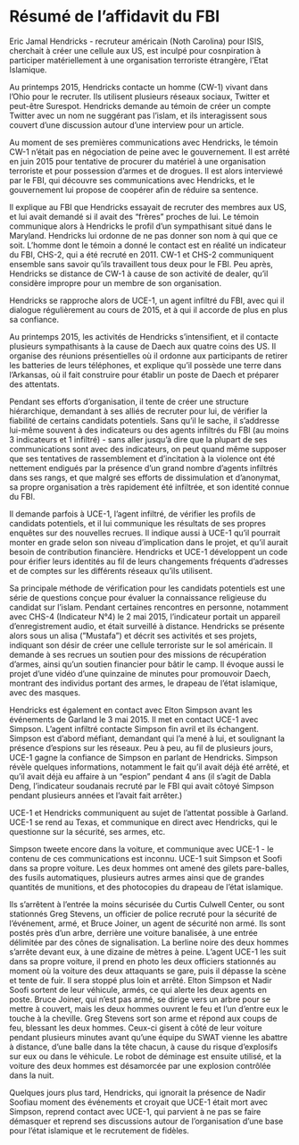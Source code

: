 # Résumé de l’affidavit du FBI

Eric Jamal Hendricks - recruteur américain (Noth Carolina) pour ISIS, cherchait à créer une cellule aux US, est inculpé pour cosnpiration à participer matériellement à une organisation terroriste étrangère, l’Etat Islamique.

Au printemps 2015, Hendricks contacte un homme (CW-1) vivant dans l’Ohio pour le recruter. Ils utilisent plusieurs réseaux sociaux, Twitter et peut-être Surespot. Hendricks demande au témoin de créer un compte Twitter avec un nom ne suggérant pas l’islam, et ils interagissent sous couvert d’une discussion autour d’une interview pour un article.

Au moment de ses premières communications avec Hendricks, le témoin CW-1 n’était pas en négociation de peine avec le gouvernement. Il est arrêté en juin 2015 pour tentative de procurer du matériel à une organisation terroriste et pour possession d’armes et de drogues. Il est alors interviewé par le FBI, qui découvre ses communications avec Hendricks, et le gouvernement lui propose de coopérer afin de réduire sa sentence.

Il explique au FBI que Hendricks essayait de recruter des membres aux US, et lui avait demandé si il avait des “frères” proches de lui. Le témoin communique alors à Hendricks le profil d’un sympathisant situé dans le Maryland. Hendricks lui ordonne de ne pas donner son nom à qui que ce soit. L’homme dont le témoin a donné le contact est en réalité un indicateur du FBI, CHS-2, qui a été recruté en 2011. CW-1 et CHS-2 communiquent ensemble sans savoir qu’ils travaillent tous deux pour le FBI. Peu après, Hendricks se distance de CW-1 à cause de son activité de dealer, qu’il considère impropre pour un membre de son organisation.

Hendricks se rapproche alors de UCE-1, un agent infiltré du FBI, avec qui il dialogue régulièrement au cours de 2015, et à qui il accorde de plus en plus sa confiance.

Au printemps 2015, les activités de Hendricks s’intensifient, et il contacte plusieurs sympathisants à la cause de Daech aux quatre coins des US. Il organise des réunions présentielles où il ordonne aux participants de retirer les batteries de leurs téléphones, et explique qu’il possède une terre dans l’Arkansas, où il fait construire pour établir un poste de Daech et préparer des attentats.

Pendant ses efforts d’organisation, il tente de créer une structure hiérarchique, demandant à ses alliés de recruter pour lui, de vérifier la fiabilité de certains candidats potentiels. Sans qu’il le sache, il s’addresse lui-même souvent à des indicateurs ou des agents infiltrés du FBI (au moins 3 indicateurs et 1 infiltré) - sans aller jusqu’à dire que la plupart de ses communications sont avec des indicateurs, on peut quand même supposer que ses tentatives de rassemblement et d’incitation à la violence ont été nettement endigués par la présence d’un grand nombre d’agents infiltrés dans ses rangs, et que malgré ses efforts de dissimulation et d’anonymat, sa propre organisation a très rapidement été infiltrée, et son identité connue du FBI.

Il demande parfois à UCE-1, l’agent infiltré, de vérifier les profils de candidats potentiels, et il lui communique les résultats de ses propres enquêtes sur des nouvelles recrues. Il indique aussi à UCE-1 qu’il pourrait monter en grade selon son niveau d’implication dans le projet, et qu’il aurait besoin de contribution financière. Hendricks et UCE-1 développent un code pour érifier leurs identités au fil de leurs changements fréquents d’adresses et de comptes sur les différents réseaux qu’ils utilisent.

Sa principale méthode de vérification pour les candidats potentiels est une série de questions conçue pour évaluer la connaissance religieuse du candidat sur l’islam. Pendant certaines rencontres en personne, notamment avec CHS-4 (Indicateur N°4) le 2 mai 2015, l’indicateur portait un appareil d’enregistrement audio, et était surveillé à distance. Hendricks se présente alors sous un alisa (”Mustafa”) et décrit ses activités et ses projets, indiquant son désir de créer une cellule terroriste sur le sol américain. Il demande à ses recrues un soutien pour des missions de récupération d’armes, ainsi qu’un soutien financier pour bâtir le camp. Il évoque aussi le projet d’une vidéo d’une quinzaine de minutes pour promouvoir Daech, montrant des individus portant des armes, le drapeau de l’état islamique, avec des masques.

Hendricks est également en contact avec Elton Simpson avant les événements de Garland le 3 mai 2015. Il met en contact UCE-1 avec Simpson. L’agent infiltré contacte Simpson fin avril et ils échangent. Simpson est d’abord méfiant, demandant qui l’a mené à lui, et soulignant la présence d’espions sur les réseaux. Peu à peu, au fil de plusieurs jours, UCE-1 gagne la confiance de Simpson en parlant de Hendricks. Simpson révèle quelques informations, notamment le fait qu’il avait déjà été arrêté, et qu’il avait déjà eu affaire à un “espion” pendant 4 ans (il s’agit de Dabla Deng, l’indicateur soudanais recruté par le FBI qui avait côtoyé Simpson pendant plusieurs années et l’avait fait arrêter.)

UCE-1 et Hendricks communiquent au sujet de l’attentat possible à Garland. UCE-1 se rend au Texas, et communique en direct avec Hendricks, qui le questionne sur la sécurité, ses armes, etc.

Simpson tweete encore dans la voiture, et communique avec UCE-1 - le contenu de ces communications est inconnu. UCE-1 suit Simpson et Soofi dans sa propre voiture. Les deux hommes ont amené des gilets pare-balles, des fusils automatiques, plusieurs autres armes ainsi que de grandes quantités de munitions, et des photocopies du drapeau de l’état islamique.

Ils s’arrêtent à l’entrée la moins sécurisée du Curtis Culwell Center, ou sont stationnés Greg Stevens, un officier de police recruté pour la sécurité de l’événement, armé, et Bruce Joiner, un agent de sécurité non armé. Ils sont postés près d’un arbre, derrière une voiture banalisée, à une entrée délimitée par des cônes de signalisation. La berline noire des deux hommes s’arrête devant eux, à une dizaine de mètres à peine. L’agent UCE-1 les suit dans sa propre voiture, il prend en photo les deux officiers stationnés au moment où la voiture des deux attaquants se gare, puis il dépasse la scène et tente de fuir. Il sera stoppé plus loin et arrêté. Elton Simpson et Nadir Soofi sortent de leur véhicule, armés, ce qui alerte les deux agents en poste. Bruce Joiner, qui n’est pas armé, se dirige vers un arbre pour se mettre à couvert, mais les deux hommes ouvrent le feu et l’un d’entre eux le touche à la cheville. Greg Stevens sort son arme et répond aux coups de feu, blessant les deux hommes. Ceux-ci gisent à côté de leur voiture pendant plusieurs minutes avant qu’une équipe du SWAT vienne les abattre à distance, d’une balle dans la tête chacun, à cause du risque d’explosifs sur eux ou dans le véhicule. Le robot de déminage est ensuite utilisé, et la voiture des deux hommes est désamorcée par une explosion contrôlée dans la nuit.

Quelques jours plus tard, Hendricks, qui ignorait la présence de Nadir Soofiau moment des événements et croyait que UCE-1 était mort avec Simpson, reprend contact avec UCE-1, qui parvient à ne pas se faire démasquer et reprend ses discussions autour de l’organisation d’une base pour l’état islamique et le recrutement de fidèles.